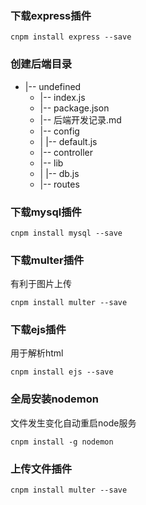 ### 下载express插件
```
cnpm install express --save
```

### 创建后端目录
* |-- undefined
   * |-- index.js
   * |-- package.json
   * |-- 后端开发记录.md
   * |-- config
   * |   |-- default.js
   * |-- controller
   * |-- lib
   * |   |-- db.js
   * |-- routes


### 下载mysql插件
```
cnpm install mysql --save
```

### 下载multer插件
有利于图片上传
```
cnpm install multer --save
```

### 下载ejs插件
用于解析html
```
cnpm install ejs --save
```

### 全局安装nodemon 
文件发生变化自动重启node服务
```
cnpm install -g nodemon
```

### 上传文件插件
```
cnpm install multer --save
```
